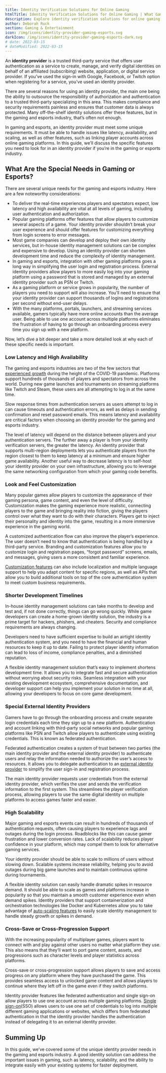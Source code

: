 ```yaml
---
title: Identity Verification Solutions for Online Gaming
htmlTitle: Identity Verification Solutions for Online Gaming | What Game Platforms Need | FusionAuth
description: Explore identity verification solutions for online gaming. Learn what gaming platforms need to securely manage player identities and meet verification requirements.
author: Deborah Ruck
section: Gaming & Entertainment
icon: /img/icons/identity-provider-gaming-esports.svg
darkIcon: /img/icons/identity-provider-gaming-esports-dark.svg
# date: 2022-03-15
# dateModified: 2022-03-15
---
```


An **identity provider** is a trusted third-party service that offers user authentication as a service to create, manage, and verify digital identities on behalf of an affiliated (subscribing) website, application, or digital service provider. If you’ve used the sign-in with Google, Facebook, or Twitch option when registering for a service, you’ve used an identity provider. 

There are several reasons for using an identity provider, the main one being the ability to outsource the responsibility of authorization and authentication to a trusted third-party specializing in this area. This makes compliance and security requirements painless and ensures that customer data is always protected. Many off-the-shelf identity solutions offer these features, but in the gaming and esports industry, that’s often not enough. 

In gaming and esports, an identity provider must meet some unique requirements. It must be able to handle issues like latency, availability, and scaling, as well as other features, such as linking player accounts across online gaming platforms. In this guide, we’ll discuss the specific features you need to look for in an identity provider if you’re in the gaming or esports industry.

## What Are the Special Needs in Gaming or Esports?

There are several unique needs for the gaming and esports industry. Here are a few noteworthy considerations:

* To deliver the real-time experiences players and spectators expect, low latency and high availability are vital at all levels of gaming, including user authentication and authorization. 
* Popular gaming platforms offer features that allow players to customize several aspects of a game. Your identity provider shouldn’t break your user experience and should offer features for customizing everything from login screens to error messages. 
* Most game companies can develop and deploy their own identity services, but in-house identity management solutions can be complex and expensive to develop. Using an identity provider can shorten development time and reduce the complexity of identity management. 
* In gaming and esports, integration with other gaming platforms goes a long way in simplifying the user login and registration process. External identity providers allow players to more easily log into your gaming platform using a password that is stored and managed by an external identity provider such as PSN or Twitch.  
* As a gaming platform or service grows in popularity, the number of players you need to support will also increase. You’ll need to ensure that your identity provider can support thousands of logins and registrations per second without end-user delays.
* With the many platforms, portals, launchers, and streaming services available, gamers typically have more online accounts than the average user. Being able to use one account across multiple platforms eliminates the frustration of having to go through an onboarding process every time you sign up with a new platform. 

Now, let’s dive a bit deeper and take a more detailed look at why each of these specific needs is important.

### Low Latency and High Availability

The gaming and esports industries are two of the few sectors that [experienced growth](https://www.wepc.com/news/video-game-statistics/) during the height of the COVID-19 pandemic. Platforms support hundreds of thousands of players and spectators from across the world. During new game launches and tournaments on streaming platforms like Twitch and Steam, these users are all attempting to log in at the same time.

Slow response times from authentication servers as users attempt to log in can cause timeouts and authentication errors, as well as delays in sending confirmation and reset password emails. This means latency and availability are critical factors when choosing an identity provider for the gaming and esports industry.

The level of latency will depend on the distance between players and your authentication servers. The further away a player is from your identity verification servers, the greater the latency. An identity provider that supports multi-region deployments lets you authenticate players from the region closest to them to keep latency at a minimum and ensure higher game availability. Another useful way to decrease latency is to self-host your identity provider on your own infrastructure, allowing you to leverage the same networking configuration from which your gaming code benefits. 

### Look and Feel Customization

Many popular games allow players to customize the appearance of their gaming persona, game content, and even the level of difficulty. Customization makes the gaming experience more realistic, connecting players to the game and bringing reality into fiction, giving the players control over what they want to do with their characters. Players get to inject their personality and identity into the game, resulting in a more immersive experience in the gaming world.  

A customized authentication flow can also improve the player’s experience. The user doesn’t need to know that authentication is being handled by a third-party service. Branding and customization features allow you to customize login and registration pages, “forgot password” screens, emails, and messages, giving users a more consistent and familiar experience. 

[Customization features](/platform/extensibility) can also include localization and multiple language support to help you adapt content for specific regions, as well as APIs that allow you to build additional tools on top of the core authentication system to meet custom business requirements. 

### Shorter Development Timelines

In-house identity management solutions can take months to develop and test and, if not done correctly, things can go wrong quickly. While game developers can create a home-grown identity solution, the industry is a prime target for hackers, phishers, and cheaters. Security and compliance requirements are always changing. 

Developers need to have sufficient expertise to build an airtight identity authentication system, and you need to have the financial and human resources to keep it up to date. Failing to protect player identity information can lead to loss of income, compliance penalties, and a diminished reputation. 

A flexible identity management solution that’s easy to implement shortens development time. It allows you to integrate fast and secure authentication without worrying about security risks. Seamless integration with your existing development ecosystem, comprehensive documentation, and developer support can help you implement your solution in no time at all, allowing your developers to focus on core game development.

### Special External Identity Providers

Gamers have to go through the onboarding process and create separate login credentials each time they sign up to a new platform. Authentication and account linking with third-party social networks and popular gaming platforms like PSN and Twitch allow players to authenticate using existing credentials. This is known as federated authentication. 

Federated authentication creates a system of trust between two parties (the main identity provider and the external identity provider) to authenticate users and relay the information needed to authorize the user’s access to resources. It allows you to delegate authentication to an [external identity provider](/docs/lifecycle/authenticate-users/identity-providers/) to simplify the user sign-in and registration process. 

The main identity provider requests user credentials from the external identity provider, which verifies the user and sends the verification information to the first system. This streamlines the player verification process, allowing players to use the same digital identity on multiple platforms to access games faster and easier. 

### High Scalability

Major gaming and esports events can result in hundreds of thousands of authentication requests, often causing players to experience lags and outages during the login process. Roadblocks like this can cause gamer frustration and lower conversion rates. Lack of scalability reduces player confidence in your platform, which may compel them to look for alternative gaming services.

Your identity provider should be able to scale to millions of users without slowing down. Scalable systems increase reliability, helping you to avoid outages during big game launches and to maintain continuous uptime during tournaments.

A flexible identity solution can easily handle dramatic spikes in resource demand. It should be able to scale as games and platforms increase in popularity so that you maintain a smooth customer experience even when demand spikes. Identity providers that support containerization and orchestration technologies like Docker and Kubernetes allow you to take advantage of [auto-scaling features](/platform/enterprise) to easily scale identity management to handle steady growth or spikes in demand. 

### Cross-Save or Cross-Progression Support 

With the increasing popularity of multiplayer games, players want to connect with and play against other users no matter what platform they use. This also means that they’ll want to port game content, assets, and progressions such as character levels and player statistics across platforms. 

Cross-save or cross-progression support allows players to save and access progress on any platform where they have purchased the game. This provides seamless access to unlocked game content and allows players to continue where they left off in the game even if they switch platforms. 

Identity provider features like federated authentication and single sign-on allow players to use one account across multiple gaming platforms. [Single sign-on](/features/single-sign-on)(SSO) allows users to use one set of credentials to log into multiple different gaming applications or websites, which differs from federated authentication in that the identity provider handles the authentication instead of delegating it to an external identity provider. 

## Summing Up

In this guide, we’ve covered some of the unique identity provider needs in the gaming and esports industry. A good identity solution can address the important issues in gaming, such as latency, scalability, and the ability to integrate easily with your existing systems for faster deployment.  

